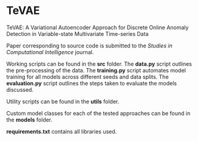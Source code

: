 # TeVAE

TeVAE: A Variational Autoencoder Approach for Discrete Online Anomaly Detection in Variable-state Multivariate Time-series Data

Paper corresponding to source code is submitted to the _Studies in Computational Intelligence_ journal.

Working scripts can be found in the **src** folder. 
The **data.py** script outlines the pre-processing of the data. 
The **training.py** script automates model training for all models across different seeds and data splits. 
The **evaluation.py** script outlines the steps taken to evaluate the models discussed. 

Utility scripts can be found in the **utils** folder.

Custom model classes for each of the tested approaches can be found in the **models** folder.

**requirements.txt** contains all libraries used.
